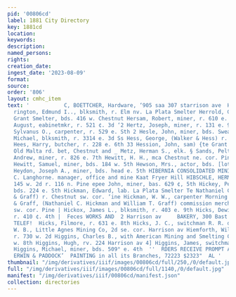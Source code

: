 ```yaml
---
pid: '00806cd'
label: 1881 City Directory
key: 1881cd
location: 
keywords: 
description: 
named_persons: 
rights: 
creation_date: 
ingest_date: '2023-08-09'
format: 
source: 
order: '806'
layout: cmhc_item
text: '           C, BOETTCHER, Hardware, ‘905 saa 307 starrison ave  HER 158 WIG           Her
  rington, Edmund I.., blksmith, r. Elm nv. La Plata Smelter Herrold, George, lab.
  Grant Smelter, bds. 416 w. Chestnut Hersam, Robert, miner, r. 610 e. 8th Hertwig,
  August, eabinetmkr, r. 521 ¢. 3d ‘2 Hertz, Joseph, miner, r. 131 e. 9th eS 5 Hervey,
  Sylvanus O., carpenter, r. 529 e. Sth 2 Hesle, John, miner, bds. Swea Hotel =e Heslin,
  Michael, blksmith, r. 3314 e. 3d Ss Hess, George, (Walker & Hess) r. 507 e. 34 EZ
  Hees, Harry, butcher, r. 228 e. 6th 33 Hession, John, sam) {te Grant Smelter, bds,
  Old Malta rd. bet, Chestnut and _ Metz, Herman S., elk. § Sands, Pelton & C Hewie,
  Andrew, miner, r. 826 e. 7th Hewitt, H. H., mca Chestnut ne. cor. Pine, r. same
  Hewitt, Samuel, miner, bds. 184 w. 5th Hewson, Mrs., actor, bds. [lotel Windsor
  Heydon, Joseph A., miner, bds. head e. 5th HIBERNIA CONSOLIDATED MINING co., J.
  C. Langhorne. manager, office and mine Kaat Fryer Hill HIBSCHLE, HERMAN, saloon,
  145 w. 2d r. 116 n. Pine epee John, miner, bas. 629 ¢, 5th Hickey, Peter, lab. smeiter,
  bds. 224 e. Sth Hickman, Edward, lab. La Plata Smelter Te Nathaniel C., (Hickman
  & Graff) r. Chestnut sw. cor. ‘ine Hickman, W. W., carpenter Morning Star mine Hickman
  & Graff, (Nathaniel C. Hickman and William T. Graff) commission merchants, Chestnut
  sw. cor. Pine | Hickox, James L., blksmith, r. 403 e. 9th Hicks, Dewitt, miner,
  r. 410 ¢. 4th |  Feces WORKS AND  2 Harrison av     BAKERY, 300 Bast Sixth Street.
  TELEF!  Hicks, Filmore, r. 631 e. 8th Hicks, J. C., switchman R. R. depot Hicks,
  W. B., Little Agnes Mining Co, 2d se. cor. Harrison av Hiemforth, William, teamster,
  r. 730 w. 2d Higgins, Charles B., with American Mining and Smelting Co. oO rT, 208
  w. 8th Higgins, Hugh, rv. 224 Harrison av 4] Higgins, James, switchman R. R. depot
  Higgins, Michael, miner, bds. 509° e. 4th  ''  RDERS RECEIVE PROMPT ATTENTION at
  ERWIN & PADDOCK’  PAINTING in all its Branches, 72223 $2323"  AL '
thumbnail: "/img/derivatives/iiif/images/00806cd/full/250,/0/default.jpg"
full: "/img/derivatives/iiif/images/00806cd/full/1140,/0/default.jpg"
manifest: "/img/derivatives/iiif/00806cd/manifest.json"
collection: directories
---
```

